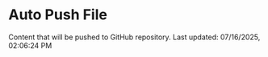 # Auto Push File

Content that will be pushed to GitHub repository.
Last updated: 07/16/2025, 02:06:24 PM